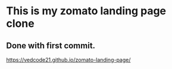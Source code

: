 # This is my zomato landing page clone

## Done with first commit.

https://vedcode21.github.io/zomato-landing-page/
